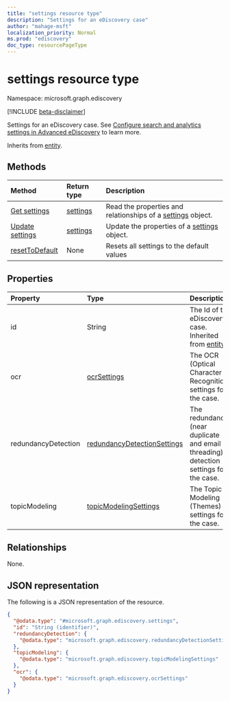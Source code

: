```yaml
---
title: "settings resource type"
description: "Settings for an eDiscovery case"
author: "mahage-msft"
localization_priority: Normal
ms.prod: "ediscovery"
doc_type: resourcePageType
---
```


# settings resource type

Namespace: microsoft.graph.ediscovery

[!INCLUDE [beta-disclaimer](../../includes/beta-disclaimer.md)]

Settings for an eDiscovery case.  See [Configure search and analytics settings in Advanced eDiscovery](https://docs.microsoft.com/microsoft-365/compliance/configure-search-and-analytics-settings-in-advanced-ediscovery) to learn more.

Inherits from [entity](../resources/entity.md).

## Methods

|Method|Return type|Description|
|:---|:---|:---|
|[Get settings](../api/ediscovery-settings-get.md)|[settings](../resources/ediscovery-settings.md)|Read the properties and relationships of a [settings](../resources/ediscovery-settings.md) object.|
|[Update settings](../api/ediscovery-settings-update.md)|[settings](../resources/ediscovery-settings.md)|Update the properties of a [settings](../resources/ediscovery-settings.md) object.|
|[resetToDefault](../api/ediscovery-settings-resettodefault.md)|None|Resets all settings to the default values|

## Properties

|Property|Type|Description|
|:---|:---|:---|
|id|String|The Id of the eDiscovery case. Inherited from [entity](../resources/ediscovery-entity.md)|
|ocr|[ocrSettings](../resources/ediscovery-ocrsettings.md)|The OCR (Optical Character Recognition) settings for the case.|
|redundancyDetection|[redundancyDetectionSettings](../resources/ediscovery-redundancydetectionsettings.md)|The redundancy (near duplicate and email threading) detection settings for the case.|
|topicModeling|[topicModelingSettings](../resources/ediscovery-topicmodelingsettings.md)|The Topic Modeling (Themes) settings for the case.|

## Relationships

None.

## JSON representation

The following is a JSON representation of the resource.
<!-- {
  "blockType": "resource",
  "keyProperty": "id",
  "@odata.type": "microsoft.graph.ediscovery.settings",
  "baseType": "microsoft.graph.entity",
  "openType": false
}
-->

``` json
{
  "@odata.type": "#microsoft.graph.ediscovery.settings",
  "id": "String (identifier)",
  "redundancyDetection": {
    "@odata.type": "microsoft.graph.ediscovery.redundancyDetectionSettings"
  },
  "topicModeling": {
    "@odata.type": "microsoft.graph.ediscovery.topicModelingSettings"
  },
  "ocr": {
    "@odata.type": "microsoft.graph.ediscovery.ocrSettings"
  }
}
```
